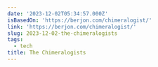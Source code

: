 ```yaml
---
date: '2023-12-02T05:34:57.000Z'
isBasedOn: 'https://berjon.com/chimeralogist/'
link: 'https://berjon.com/chimeralogist/'
slug: 2023-12-02-the-chimeralogists
tags:
  - tech
title: The Chimeralogists
---
```



